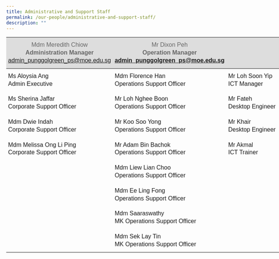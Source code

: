 ```yaml
---
title: Administrative and Support Staff
permalink: /our-people/administrative-and-support-staff/
description: ""
---
```

<table style="width: 780px">
   <colgroup><col style="width:33%"><col style="width:33%"><col style="width:33%"></colgroup>
   <thead>
      <tr>
         <th style="padding:10px 5px; vertical-align:middle; line-height:1.3; font-size:16px; font-family:Arial; background-color:#DDD; color:#666; font-weight:normal">Mdm Meredith Chiow<br><b>Administration Manager</b><br><a href="mailto:admin_punggolgreen_ps@moe.edu.sg">admin_punggolgreen_ps@moe.edu.sg</a></th>
         <th style="padding:10px 5px; vertical-align:middle; line-height:1.3; font-size:16px; font-family:Arial; background-color:#DDD; color:#666; font-weight:normal">Mr Dixon Peh<br><b>Operation Manager<b><br><a href="mailto:admin_punggolgreen_ps@moe.edu.sg">admin_punggolgreen_ps@moe.edu.sg</a></th>
         <th style="background-color:#DDD;color:#666">&nbsp;</th>
      </tr>
   </thead>
   <tbody>
      <tr>
         <td style="padding:10px 5px; vertical-align:middle; line-height:1.3; font-size:16px; font-family:Arial; text-align:justify;">Ms Aloysia Ang<br>Admin Executive</td>
         <td style="padding:10px 5px; vertical-align:middle; line-height:1.3; font-size:16px; font-family:Arial; text-align:justify;">Mdm Florence Han <br>Operations Support Officer</td>
         <td style="padding:10px 5px; vertical-align:middle; line-height:1.3; font-size:16px; font-family:Arial; text-align:justify;">Mr Loh Soon Yip<br>ICT Manager</td>
      </tr>
      <tr>
         <td style="padding:10px 5px; vertical-align:middle; line-height:1.3; font-size:16px; font-family:Arial; text-align:justify;">Ms Sherina Jaffar<br>Corporate Support Officer</td>
         <td style="padding:10px 5px; vertical-align:middle; line-height:1.3; font-size:16px; font-family:Arial; text-align:justify;">Mr Loh Nghee Boon<br>Operations Support Officer</td>
         <td style="padding:10px 5px; vertical-align:middle; line-height:1.3; font-size:16px; font-family:Arial; text-align:justify;">Mr Fateh<br>Desktop Engineer</td>
      </tr>
      <tr>
         <td style="padding:10px 5px; vertical-align:middle; line-height:1.3; font-size:16px; font-family:Arial; text-align:justify;">Mdm Dwie Indah<br>Corporate Support Officer</td>
         <td style="padding:10px 5px; vertical-align:middle; line-height:1.3; font-size:16px; font-family:Arial; text-align:justify;">Mr Koo Soo Yong<br>Operations Support Officer</td>
         <td style="padding:10px 5px; vertical-align:middle; line-height:1.3; font-size:16px; font-family:Arial; text-align:justify;">Mr Khair<br>Desktop Engineer<br></td>
      </tr>
      <tr>
         <td style="padding:10px 5px; vertical-align:middle; line-height:1.3; font-size:16px; font-family:Arial; text-align:justify;">Mdm Melissa Ong Li Ping<br>Corporate Support Officer<br></td>
         <td style="padding:10px 5px; vertical-align:middle; line-height:1.3; font-size:16px; font-family:Arial; text-align:justify;">Mr Adam Bin Bachok<br>Operations Support Officer</td>
         <td style="padding:10px 5px; vertical-align:middle; line-height:1.3; font-size:16px; font-family:Arial; text-align:justify;">Mr Akmal<br>ICT Trainer</td>
      </tr>
      <tr>
         <td></td>
         <td style="padding:10px 5px; vertical-align:middle; line-height:1.3; font-size:16px; font-family:Arial; text-align:justify;">Mdm Liew Lian Choo <br>Operations Support Officer</td>
         <td></td>
      </tr>
      <tr>
         <td></td>
         <td style="padding:10px 5px; vertical-align:middle; line-height:1.3; font-size:16px; font-family:Arial; text-align:justify;">Mdm Ee Ling Fong<br>Operations Support Officer</td>
         <td></td>
      </tr>
      <tr>
         <td></td>
         <td style="padding:10px 5px; vertical-align:middle; line-height:1.3; font-size:16px; font-family:Arial; text-align:justify;">Mdm Saaraswathy<br>MK Operations Support Officer</td>
         <td></td>
      </tr>
      <tr>
         <td></td>
         <td style="padding:10px 5px; vertical-align:middle; line-height:1.3; font-size:16px; font-family:Arial; text-align:justify;">Mdm Sek Lay Tin<br>MK Operations Support Officer</td>
         <td></td>
      </tr>
   </tbody>
</table>